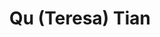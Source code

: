 ---
title: "Qu (Teresa) Tian"
presenter_id: qu_tian
position: Summer Graduate IRTA
start_date: 2009
end_date: 2009
email: 
phone: 
photo: assets/images/
status: former
layout: member 
---